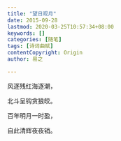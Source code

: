 ```yaml
---
title: "望日观月"
date: 2015-09-28
lastmod: 2020-03-25T10:57:34+08:00
keywords: []
categories: [随笔]
tags: [诗词曲赋]
contentCopyright: Origin
author: 易之

---
```


风逐残红海逐潮，

北斗呈钩贪狼皎。

百年明月一时盈，

自此清辉夜夜销。
